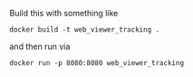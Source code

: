 Build this with something like

`docker build -t web_viewer_tracking .`

and then run via 

`docker run -p 8080:8080 web_viewer_tracking`